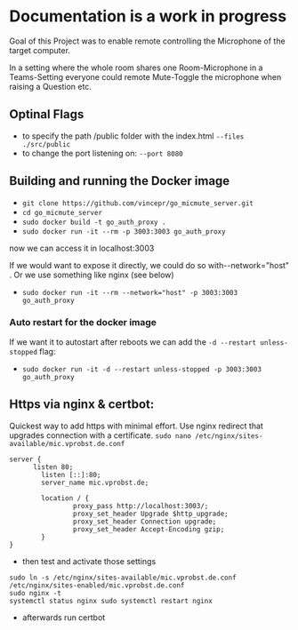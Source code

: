 # Documentation is a work in progress
Goal of this Project was to enable remote controlling the Microphone of the target computer.

In a setting where the whole room shares one Room-Microphone in a Teams-Setting everyone could remote Mute-Toggle the microphone when raising a Question etc.

## Optinal Flags
- to specify the path /public folder with the index.html `--files ./src/public`
- to change the port listening on: `--port 8080`

## Building and running the Docker image
- `git clone https://github.com/vincepr/go_micmute_server.git`
- `cd go_micmute_server`
- `sudo docker build -t go_auth_proxy .`
- `sudo docker run -it --rm -p 3003:3003 go_auth_proxy`

now we can access it in localhost:3003

If we would want to expose it directly, we could do so with--network="host" . Or we use something like nginx (see below)
- `sudo docker run -it --rm --network="host" -p 3003:3003 go_auth_proxy`
### Auto restart for the docker image
If we want it to autostart after reboots we can add the `-d --restart unless-stopped` flag:
- `sudo docker run -it -d --restart unless-stopped -p 3003:3003 go_auth_proxy`

## Https via nginx & certbot:
Quickest way to add https with minimal effort. Use nginx redirect that upgrades connection with a certificate.
`sudo nano /etc/nginx/sites-available/mic.vprobst.de.conf`
```
server {
	  listen 80;
        listen [::]:80;
        server_name mic.vprobst.de;

        location / {            
                proxy_pass http://localhost:3003/;
                proxy_set_header Upgrade $http_upgrade;
                proxy_set_header Connection upgrade;
                proxy_set_header Accept-Encoding gzip;  
        }       
}
```

- then test and activate those settings
```
sudo ln -s /etc/nginx/sites-available/mic.vprobst.de.conf /etc/nginx/sites-enabled/mic.vprobst.de.conf
sudo nginx -t
systemctl status nginx sudo systemctl restart nginx
```
- afterwards run certbot
